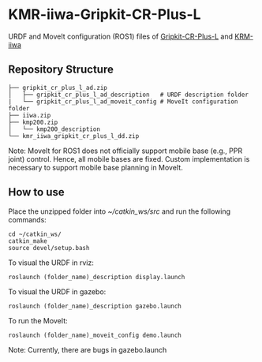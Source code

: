 # KMR-iiwa-Gripkit-CR-Plus-L
URDF and MoveIt configuration (ROS1) files of [Gripkit-CR-Plus-L](https://weiss-robotics.com/gripkit/) and [KRM-iiwa](https://www.kuka.com/en-us/products/mobility/mobile-robot-systems/kmr-iiwa)

## Repository Structure

    ├── gripkit_cr_plus_l_ad.zip 
    │   ├── gripkit_cr_plus_l_ad_description   # URDF description folder
    |   └── gripkit_cr_plus_l_ad_moveit_config # MoveIt configuration folder
    ├── iiwa.zip              
    ├── kmp200.zip                            
    │   └── kmp200_description            
    └── kmr_iiwa_gripkit_cr_plus_l_dd.zip

Note: MoveIt for ROS1 does not officially support mobile base (e.g., PPR joint) control. Hence, all mobile bases are fixed. Custom implementation is necessary to support mobile base planning in MoveIt.    

## How to use
Place the unzipped folder into *~/catkin_ws/src* and run the following commands:

    cd ~/catkin_ws/
    catkin_make
    source devel/setup.bash
    
To visual the URDF in rviz:  

    roslaunch (folder_name)_description display.launch
    
To visual the URDF in gazebo:

    roslaunch (folder_name)_description gazebo.launch 
    
To run the MoveIt:

    roslaunch (folder_name)_moveit_config demo.launch 

Note: Currently, there are bugs in gazebo.launch
